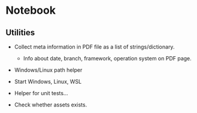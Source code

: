 # Notebook



## Utilities

* Collect meta information in PDF file as a list of strings/dictionary.
  * Info about date, branch, framework, operation system on PDF page.

* Windows/Linux path helper
* Start Windows, Linux, WSL
* Helper for unit tests...
* Check whether assets exists.